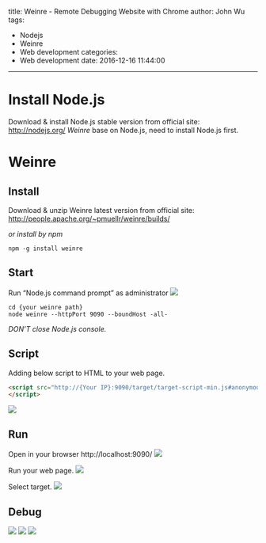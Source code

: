 title: Weinre - Remote Debugging Website with Chrome
author: John Wu
tags:
  - Nodejs
  - Weinre
  - Web development
categories:
  - Web development
date: 2016-12-16 11:44:00
---
# Install Node.js
Download & install Node.js stable version from official site: http://nodejs.org/
*Weinre* base on Node.js, need to install Node.js first.

# Weinre
## Install
Download & unzip Weinre latest version from official site:
http://people.apache.org/~pmuellr/weinre/builds/

*or install by npm*
```
npm -g install weinre
```

## Start
Run “Node.js command prompt” as administrator
![](/images/pasted-5.png)
```
cd {your weinre path}
node weinre --httpPort 9090 --boundHost -all-
```
*DON’T close Node.js console.*

## Script
Adding below script to HTML to your web page.
``` html
<script src="http://{Your IP}:9090/target/target-script-min.js#anonymous">
</script>
```
![](/images/pasted-7.png)

## Run
Open in your browser http://localhost:9090/
![](/images/pasted-6.png)

Run your web page.
![](/images/pasted-8.png)

Select target.
![](/images/pasted-9.png)

## Debug
![](/images/pasted-16.png)
![](/images/pasted-13.png)
![](/images/pasted-14.png)